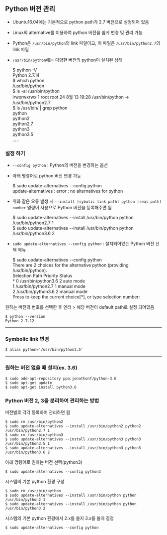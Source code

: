 ## Python 버전 관리  

-   Ubuntu16.04에는 기본적으로 python path가 2.7 버전으로 설정되어 있음  
-   Linux의 alternative를 이용하여 python 버전을 쉽게 변경 및 관리 가능  
-   Python은  `/usr/bin/python`의 link 파일이고, 이 파일은  `/usr/bin/python2.7`의 link 파일  
- `/usr/bin/python`에는 다양한 버전의 python이 설치된 상태  

    $ python -V  
    Python 2.7.14    
    $ which python  
    /usr/bin/python  
    $ ls -al /usr/bin/python  
    lrwxrwxrwx 1 root root 24  8월 13 19:28 /usr/bin/python -> /usr/bin/python2.7  
    $ ls /usr/bin/ | grep python  
    python  
    python2  
    python2.7  
    python3  
    python3.5  
    .....

###  설정 하기  
- `--config python` : Python의 버전을 변경하는 옵션  
- 아래 명령어로 python 버전 변경 가능  

    $ sudo update-alternatives --config python  
    update-alternatives : error : no alternatives for python  
- 위와 같은 오류 발생 시 `--install [sybolic link path] python [real path] number` 명령어 사용으로 Python 버전을 등록해주면 됨  

    $ sudo update-alternatives --install /usr/bin/python python /usr/bin/python2.7 1  
    $ sudo update-alternatives --install /usr/bin/python python /usr/bin/python3.6 2  

- `sudo update-alternatives --config python` : 설치되어있는 Python 버전 선택 메뉴  

    $ sudo update-alternatives --config python  
    There are 2 choices for the alternative python (providing /usr/bin/python).  
    Selection    Path                Priority   Status   
    \* 0            /usr/bin/python3.6   2         auto mode  
    1            /usr/bin/python2.7   1         manual mode  
    2            /usr/bin/python3.6   2         manual mode  
    Press <enter> to keep the current choice[*], or type selection number:  

원하는 버전의 번호를 선택한 후 엔터 > 해당 버전이 default path로 설정 되어있음  

    $ python --version  
    Python 2.7.12  

---  
### Symbolic link 변경

    $ alias python='/usr/bin/python3.5'  
 ---  

### 원하는 버전 없을 때 설치(ex. 3.6)  

    $ sudo add-apt-repository ppa:jonathonf/python-3.6  
    $ sudo apt-get update  
    $ sudo apt-get install python3.6  

### Python 버전 2, 3을 분리하여 관리하는 방법  
버전별로 각각 등록하여 관리하면 됨  

    $ sudo rm /usr/bin/python2  
    $ sudo update-alternatives --install /usr/bin/python2 python2 /usr/bin/python2.7 1  
    $ sudo rm /usr/bin/python3  
    $ sudo update-alternatives --install /usr/bin/python3 python3 /usr/bin/python3.5 1  
    $ sudo update-alternatives --install /usr/bin/python3 python3 /usr/bin/python3.6 2  

아래 명령어로 원하는 버전 선택(python3)    

    $ sudo update-alternatives --config python3  

시스템의 기본 python 환경 구성  

    $ sudo rm /usr/bin/python  
    $ sudo update-alternatives --install /usr/bin/python python /usr/bin/python2 1  
    $ sudo update-alternatives --install /usr/bin/python python /usr/bin/python3 2  

시스템의 기본 python 환경에서 2.x를 쓸지 3.x를 쓸지 결정  

    $ sudo update-alternatives --config python  

<!--stackedit_data:
eyJoaXN0b3J5IjpbMTU1Mjk1NzMxM119
-->